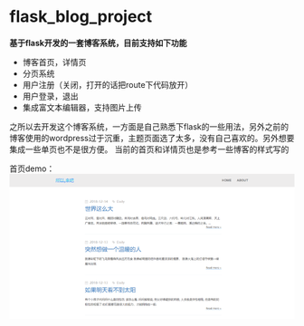# flask_blog_project
**基于flask开发的一套博客系统，目前支持如下功能**
+ 博客首页，详情页
+ 分页系统
+ 用户注册（关闭，打开的话把route下代码放开）
+ 用户登录，退出
+ 集成富文本编辑器，支持图片上传

之所以去开发这个博客系统，一方面是自己熟悉下flask的一些用法，另外之前的博客使用的wordpress过于沉重，主题页面选了太多，没有自己喜欢的。另外想要集成一些单页也不是很方便。
当前的首页和详情页也是参考一些博客的样式写的

首页demo：
![sample](https://github.com/zhouhao777/flask_blog_project/blob/master/flaskblog/static/profile_pics/627673aad06aa289.png "首页")
